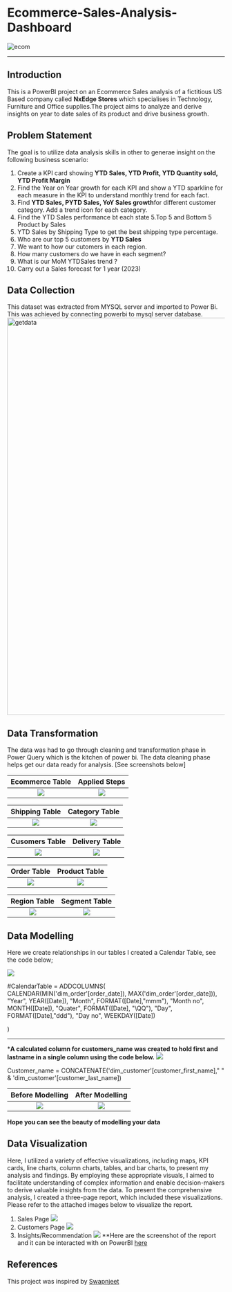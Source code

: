 # Ecommerce-Sales-Analysis-Dashboard
![ecom](https://github.com/OmobaCoder/Ecommerce-Analysis/assets/107421646/ae5641da-2266-4b63-8e13-01649d6eb5f9)

---

## Introduction
This is a PowerBI project on an Ecommerce Sales analysis of a fictitious US Based company called **NxEdge Stores** which specialises in Technology, Furniture and Office supplies.The project aims to analyze and derive insights on year to date sales of its product and drive business growth.


## Problem Statement
The goal is to utilize data analysis skills in other to generae insight on the following business scenario:
1. Create a KPI card showing **YTD Sales, YTD Profit, YTD Quantity sold, YTD Profit Margin**
2. Find the Year on Year growth for each KPI and show a YTD sparkline for each measure in the KPI to understand monthly trend for each fact.
3. Find **YTD Sales, PYTD Sales, YoY Sales growth**for different customer category. Add a trend icon for each category.
4. Find the YTD Sales performance bt each state
5.Top 5 and Bottom 5 Product by Sales
6. YTD Sales by Shipping Type to get the best shipping type percentage.
7. Who are our top 5 customers by **YTD Sales**
8. We want to how our cutomers in each region.
9. How many customers do we have in each segment?
10. What is our MoM YTDSales trend ?
11. Carry out a Sales forecast for 1 year (2023)

## Data Collection
This dataset was extracted from MYSQL server and imported to Power Bi. This was achieved by connecting powerbi to mysql server database.
<img width="918" alt="getdata" src="https://github.com/OmobaCoder/Ecommerce-Analysis/assets/107421646/badc7522-4521-464e-b1ee-beaa7a4e1c86">

## Data Transformation
The data was had to go through cleaning and transformation phase in Power Query which is the kitchen of power bi. The data cleaning phase helps get our data ready for analysis. [See screenshots below]

   Ecommerce Table    | Applied Steps
:--------------------:|:------------------------:
![](FactTable.png)    | ![](applied_steps.png)

Shipping Table        | Category Table
:--------------------:|:------------------------:
![](dim_shipping.png) |![](dim_category.png)

Cusomers Table        |Delivery Table
:--------------------:|:------------------------:
![](dim_customer.png) |![](dim_delivery.png)

Order Table           |Product Table
:--------------------:|:------------------------:
![](dim_order.png)    |![](dim_product.png)

Region Table          |Segment Table
:--------------------:|:------------------------:
![](dim_region.png)   |![](dim_segment.png)


## Data Modelling
Here we create relationships in our tables
I created a Calendar Table, see the code below;

![](calendar_Table.png)

   #CalendarTable = 
   ADDCOLUMNS(
       CALENDAR(MIN('dim_order'[order_date]), MAX('dim_order'[order_date])),
       "Year", YEAR([Date]),
       "Month", FORMAT([Date],"mmm"),
       "Month no", MONTH([Date]),
       "Quater", FORMAT([Date], "\QQ"),
       "Day", FORMAT([Date],"ddd"),
       "Day no", WEEKDAY([Date])

   )
   
 ---
 ***A calculated column for customers_name was created to hold first and lastname in a single column using the code below.**
 ![](Transform.png) 
 
 Customer_name = CONCATENATE('dim_customer'[customer_first_name]," " &  'dim_customer'[customer_last_name])


  Before Modelling          | After Modelling
:--------------------------:|:------------------------:
![](Before_Modelling.png)   |   ![](After_Modelling.png)

**Hope you can see the beauty of modelling your data**


## Data Visualization
Here, I utilized a variety of effective visualizations, including maps, KPI cards, line charts, column charts, tables, and bar charts, to present my analysis and findings. By employing these appropriate visuals, I aimed to facilitate understanding of complex information and enable decision-makers to derive valuable insights from the data. To present the comprehensive analysis, I created a three-page report, which included these visualizations. Please refer to the attached images below to visualize the report.

 1. Sales Page
   ![](Sales.png)
 2. Customers Page 
   ![](customers.png)
 3. Insights/Recommendation
   ![](insight.png)
**Here are the screenshot of the report and it can be interacted with on PowerBI [here](https://tinyurl.com/5n94sckr)


## References
This project was inspired by [Swapnjeet](https://www.linkedin.com/in/swapnjeet-s-58a673273)
